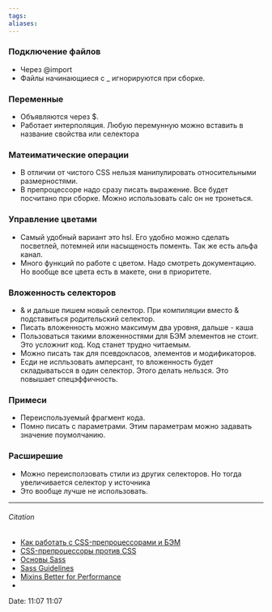 ```yaml
---
tags: 
aliases: 
---
```


### Подключение файлов
- Через @import
- Файлы начинающиеся с _ игнорируются при сборке.

### Переменные
- Объявляются через $.
- Работает интерполяция. Любую перемунную можно вставить в название свойства или селектора
### Матеиматические операции
- В отличии от чистого CSS нельзя манипулировать относительными размерностями. 
- В препроцессоре надо сразу писать выражение. Все  будет посчитано при сборке. Можно использовать calc он не тронеться.
### Управление цветами
- Самый удобный вариант это hsl. Его удобно можно сделать посветлей, потемней или насыщеность поменть. Так же есть альфа канал.
- Много функций по работе с цветом. Надо смотреть документацию. Но вообще все цвета есть в макете, они в приоритете. 
### Вложенность селекторов
- & и дальше пишем новый  селектор. При компиляции вместо & подставиться родительский селектор.
- Писать вложенность можно максимум два уровня, дальше - каша
- Пользоваться такими вложенностями для БЭМ элементов не стоит. Это усложнит код. Код станет трудно читаемым.
- Можно писать так для псевдокласов, элементов и модификаторов.
- Есди не испльзовать амперсант, то вложенность будет складыватьсся в один селектор. Этого делать нельзся. Это повышает спецэффичность.
### Примеси
- Переиспользуемый фрагмент кода.
- Помно писать с параметрами. Этим параметрам можно задавать значение поумолчанию.
 
### Расширешие 
- Можно переисползовать стили из других селекторов. Но тогда увеличивается селектор у источника
- Это вообще лучше не использовать.

---
###### Citation
- [Как работать с CSS-препроцессорами и БЭМ](https://nicothin.pro/idiomatic-pre-CSS/#pre-css)
- [CSS-препроцессоры против CSS](https://nicothin.pro/page/css-preprocessors)
- [Основы Sass](https://sass-scss.ru/guide/) 
- [Sass Guidelines](https://sass-guidelin.es/ru/)
- [Mixins Better for Performance](https://csswizardry.com/2016/02/mixins-better-for-performance/)
- 
Date: 11:07 11:07
